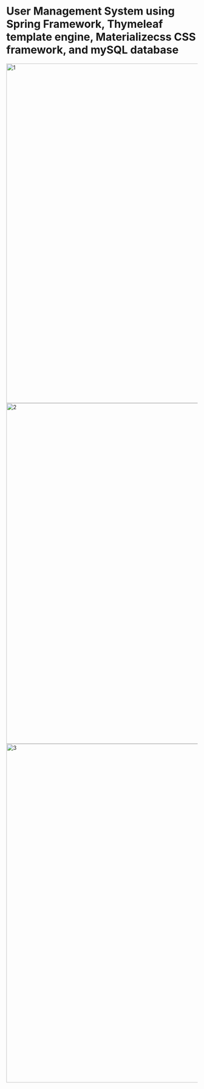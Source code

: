 # User Management System using Spring Framework, Thymeleaf template engine, Materializecss CSS framework, and mySQL database
<img width="894" alt="1" src="https://user-images.githubusercontent.com/111386121/215354085-de3d927c-73f6-4f5d-993e-477a81cabbd9.png">
<img width="897" alt="2" src="https://user-images.githubusercontent.com/111386121/215354086-d81fb1df-335e-4979-a39f-b12ec453f244.png">
<img width="892" alt="3" src="https://user-images.githubusercontent.com/111386121/215354087-3dd6b4d3-af97-4940-909d-ae88082cbdee.png">
